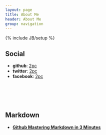 ```yaml
---
layout: page
title: About Me
header: About Me
group: navigation
---
```

{% include JB/setup %}

Social
--------------------------------------------

* **github**: [2pc](https://2pc.github.io)
* **twitter**: [2pc](https://www.twitter.com)
* **facebook**: [2pc](http://wwww.facebook.com)


<div style="min-height: 60px">
 <script>
  (function() {
    var cx = '003353891050347594661:ufizg0vzfsw';
    var gcse = document.createElement('script');
    gcse.type = 'text/javascript';
    gcse.async = true;
    gcse.src = (document.location.protocol == 'https:' ? 'https:' : 'http:') +
        '//www.google.com/cse/cse.js?cx=' + cx;
    var s = document.getElementsByTagName('script')[0];
    s.parentNode.insertBefore(gcse, s);
  })();
 </script>
 <gcse:search></gcse:search>
</div>


Markdown
---------------------------------------------

* [**Github Mastering Markdown in 3 Minutes**](https://guides.github.com/features/mastering-markdown/)



